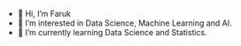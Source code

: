 - 👋 Hi, I’m Faruk
- 👀 I’m interested in Data Science, Machine Learning and AI.
- 🌱 I’m currently learning Data Science and Statistics.
